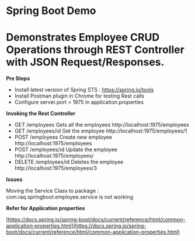 
# Spring Boot Demo 
# Demonstrates Employee CRUD Operations through REST Controller with JSON Request/Responses.

**Pre Steps**
* Install latest version of Spring STS : https://spring.io/tools
* Install Postman plugin in Chrome for testing Rest calls
* Configure server.port = 1975 in application.properties

**Invoking the Rest Controller**
* GET   		/employees 			Gets all the employees   http://localhost:1975/employees
* GET    		/employees/id		Get the employee		 http://localhost:1975/employees/1
* POST   		/employees			Create new employee		 http://localhost:1975/employees
* POST   		/employees/id		Update the employee		 http://localhost:1975/employees/
* DELETE		/employees/id		Deletes the employee	 http://localhost:1975/employees/3


**Issues**

Moving the Service Class to package : com.raq.springboot.employee.service
is not working


**Refer for Application properties**

[https://docs.spring.io/spring-boot/docs/current/reference/html/common-application-properties.html](https://docs.spring.io/spring-boot/docs/current/reference/html/common-application-properties.html)



